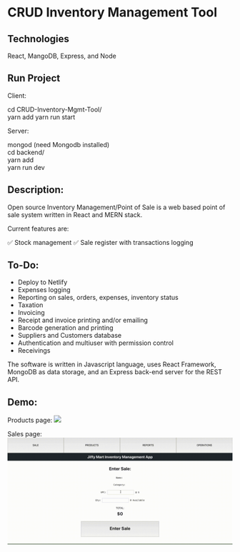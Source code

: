 

# CRUD Inventory Management Tool

## Technologies
  React, MangoDB, Express, and Node

## Run Project

Client:

cd CRUD-Inventory-Mgmt-Tool/\
yarn add
yarn run start

Server:

mongod (need Mongodb installed)\
cd backend/\
yarn add\
yarn run dev



Description:
------------

Open source Inventory Management/Point of Sale is a web based point of sale system written in React and MERN stack.

Current features are:

✅ Stock management
✅ Sale register with transactions logging

To-Do:
------
* Deploy to Netlify
* Expenses logging
* Reporting on sales, orders, expenses, inventory status
* Taxation
* Invoicing
* Receipt and invoice printing and/or emailing
* Barcode generation and printing
* Suppliers and Customers database
* Authentication and multiuser with permission control
* Receivings

The software is written in Javascript language, uses React Framework, MongoDB as data storage, and an Express back-end server for the REST API.

Demo:
-----
Products page:
![](gif_previews/products_page.gif)

Sales page:
![](gif_previews/sales_page.gif)

